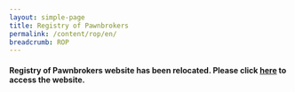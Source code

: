 ```yaml
---
layout: simple-page
title: Registry of Pawnbrokers
permalink: /content/rop/en/
breadcrumb: ROP
---
```


#### Registry of Pawnbrokers website has been relocated. Please click [here](https://rop.mlaw.gov.sg) to access the website. 
